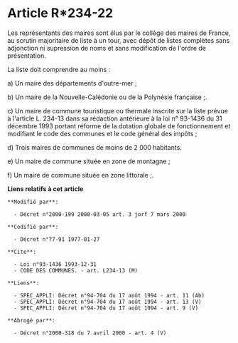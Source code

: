 # Article R*234-22

Les représentants des maires sont élus par le collège des maires de France, au scrutin majoritaire de liste à un tour, avec
dépôt de listes complètes sans adjonction ni supression de noms et sans modification de l'ordre de présentation.

La liste doit comprendre au moins :

a) Un maire des départements d'outre-mer ;

b) Un maire de la Nouvelle-Calédonie ou de la Polynésie française ;.

c) Un maire de commune touristique ou thermale inscrite sur la liste prévue à l'article L. 234-13 dans sa rédaction
antérieure à la loi n° 93-1436 du 31 décembre 1993 portant réforme de la dotation globale de fonctionnement et modifiant le
code des communes et le code général des impôts ;

d) Trois maires de communes de moins de 2 000 habitants.

e) Un maire de commune située en zone de montagne ;

f) Un maire de commune située en zone littorale ;.

**Liens relatifs à cet article**

	**Modifié par**:

	  - Décret n°2000-199 2000-03-05 art. 3 jorf 7 mars 2000

	**Codifié par**:

	  - Décret n°77-91 1977-01-27

	**Cite**:

	  - Loi n°93-1436 1993-12-31
	  - CODE DES COMMUNES. - art. L234-13 (M)

	**Liens**:

	  - SPEC_APPLI: Décret n°94-704 du 17 août 1994 - art. 11 (Ab)
	  - SPEC_APPLI: Décret n°94-704 du 17 août 1994 - art. 13 (V)
	  - SPEC_APPLI: Décret n°94-704 du 17 août 1994 - art. 9 (V)

	**Abrogé par**:

	  - Décret n°2000-318 du 7 avril 2000 - art. 4 (V)
